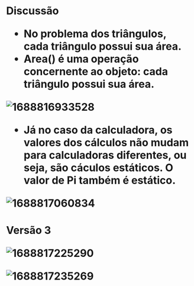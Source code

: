<h1>Discussão

* No problema dos triângulos, cada triângulo possui sua área.
* Area() é uma operação concernente ao objeto: cada triângulo possui sua área.

![1688816933528](image/doc_MembrosEstáticos_Parte2/1688816933528.png)

* Já no caso da calculadora, os valores dos cálculos não mudam para calculadoras diferentes, ou seja, são cáculos estáticos. O valor de Pi também é estático.

![1688817060834](image/doc_MembrosEstáticos_Parte2/1688817060834.png)

<h1>Versão 3

![1688817225290](image/doc_MembrosEstáticos_Parte2/1688817225290.png)

![1688817235269](image/doc_MembrosEstáticos_Parte2/1688817235269.png)
